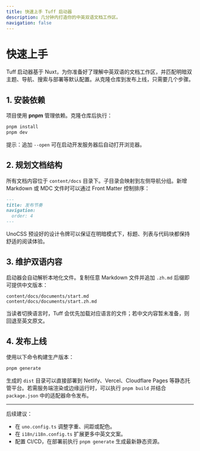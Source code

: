 ```yaml
---
title: 快速上手 Tuff 启动器
description: 几分钟内打造你的中英双语文档工作区。
navigation: false
---
```


# 快速上手

Tuff 启动器基于 Nuxt，为你准备好了理解中英双语的文档工作区，并匹配明暗双主题、导航、搜索与部署等默认配置。从克隆仓库到发布上线，只需要几个步骤。

## 1. 安装依赖

项目使用 **pnpm** 管理依赖。克隆仓库后执行：

```bash
pnpm install
pnpm dev
```

提示：追加 `--open` 可在启动开发服务器后自动打开浏览器。

## 2. 规划文档结构

所有文档内容位于 `content/docs` 目录下。子目录会映射到左侧导航分组。新增 Markdown 或 MDC 文件时可以通过 Front Matter 控制排序：

```md
---
title: 发布节奏
navigation:
  order: 4
---
```

UnoCSS 预设好的设计令牌可以保证在明暗模式下，标题、列表与代码块都保持舒适的阅读体验。

## 3. 维护双语内容

启动器会自动解析本地化文件。复制任意 Markdown 文件并追加 `.zh.md` 后缀即可提供中文版本：

```text
content/docs/documents/start.md
content/docs/documents/start.zh.md
```

当读者切换语言时，Tuff 会优先加载对应语言的文件；若中文内容暂未准备，则回退至英文原文。

## 4. 发布上线

使用以下命令构建生产版本：

```bash
pnpm generate
```

生成的 `dist` 目录可以直接部署到 Netlify、Vercel、Cloudflare Pages 等静态托管平台。若需服务端渲染或边缘运行时，可以执行 `pnpm build` 并结合 `package.json` 中的适配器命令发布。

---

后续建议：

- 在 `uno.config.ts` 调整字重、间距或配色。
- 在 `i18n/i18n.config.ts` 扩展更多中英文文案。
- 配置 CI/CD，在部署前执行 `pnpm generate` 生成最新静态资源。
